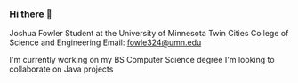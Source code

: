 ### Hi there 👋

Joshua Fowler
Student at the University of Minnesota Twin Cities
College of Science and Engineering
Email: fowle324@umn.edu

I'm currently working on my BS Computer Science degree
I'm looking to collaborate on Java projects
